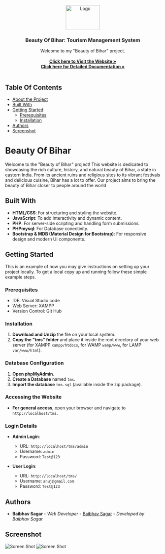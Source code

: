 <br/>
<p align="center">
  <a href="https://github.com/baibhavsagar/BeautyOfBihar">
    <img src="https://ik.imagekit.io/bbhavsgr/Beauty-of-Bihar/Logo-original.png?updatedAt=1712870806674" alt="Logo" width="110" height="80">
  </a>

  <h3 align="center">Beauty Of Bihar: Tourism Management System</h3>

  <p align="center">
    Welcome to my "Beauty of Bihar" project.
    <br/>
    <br/>
    <a href="https://baibhavsagar.tech"><strong>Click here to Visit the Website »</strong></a>
    <br>
    <a href="https://scratched-truffle-93c.notion.site/Beauty-Of-Bihar-Tourism-Management-System-546942d3c10a4026abbe132993432167?pvs=4"><strong>Click here for Detailed Documentation »</strong></a>
    <br/>
    <br/>
  </p>
</p>

## Table Of Contents

* [About the Project](#Beauty-Of-bihar)
* [Built With](#built-with)
* [Getting Started](#Getting-Started)
  * [Prerequisites](#prerequisites)
  * [Installation](#installation)
* [Authors](#authors)
* [Screenshot](#Screenshot)



# Beauty Of Bihar

Welcome to the "Beauty of Bihar" project! This website is dedicated to showcasing the rich culture, history, and natural beauty of Bihar, a state in eastern India. From its ancient ruins and religious sites to its vibrant festivals and delicious cuisine, Bihar has a lot to offer. Our project aims to bring the beauty of Bihar closer to people around the world

## Built With

- **HTML/CSS**: For structuring and styling the website.
- **JavaScript**: To add interactivity and dynamic content.
- **PHP**: For server-side scripting and handling form submissions.
- **PHPmysql**: For Database conectivity.
- **Bootstrap & MDB (Material Design for Bootstrap)**: For responsive design and modern UI components.

## Getting Started

This is an example of how you may give instructions on setting up your project locally.
To get a local copy up and running follow these simple example steps.

### Prerequisites

- IDE: Visual Studio code
- Web Server: XAMPP
- Version Control: Git Hub

### Installation

1. **Download and Unzip** the file on your local system.
2. **Copy the "tms" folder** and place it inside the root directory of your web server (for XAMPP `xampp/htdocs`, for WAMP `wamp/www`, for LAMP `var/www/html`).

### Database Configuration

1. **Open phpMyAdmin**.
2. **Create a Database** named `tms`.
3. **Import the database** `tms.sql` (available inside the zip package).

### Accessing the Website

- **For general access**, open your browser and navigate to `http://localhost/tms`.

### Login Details

- **Admin Login**:
  - URL: `http://localhost/tms/admin`
  - Username: `admin`
  - Password: `Test@123`

- **User Login**:
  - URL: `http://localhost/tms/`
  - Username: `anuj@gmail.com`
  - Password: `Test@123`


## Authors

* **Baibhav Sagar** - *Web Developer* - [Baibhav Sagar](https://github.com/baibhavsagar) - *Developed by Baibhav Sagar*

## Screenshot

![Screen Shot](https://ik.imagekit.io/bbhavsgr/Beauty-of-Bihar/screencapture-localhost-index-html-2023-11-29-15_40_07.png?updatedAt=1712871458014)
![Screen Shot](https://ik.imagekit.io/bbhavsgr/Beauty-of-Bihar/screencapture-baibhavsagar-tech-tms-index-php-2024-04-12-03_12_09.png?updatedAt=1712871760451)

